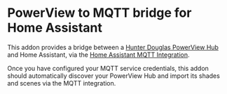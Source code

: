 # PowerView to MQTT bridge for Home Assistant

This addon provides a bridge between a [Hunter Douglas PowerView
Hub](https://www.hunterdouglas.com/operating-systems/motorized/powerview) and
Home Assistant, via the [Home Assistant MQTT
Integration](https://www.home-assistant.io/integrations/mqtt/).

Once you have configured your MQTT service credentials, this addon should
automatically discover your PowerView Hub and import its shades and scenes
via the MQTT integration.
